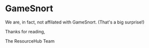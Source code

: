 # GameSnort

We are, in fact, not affilated with GameSnort. (That's a big surprise!)

Thanks for reading,

The ResourceHub Team
